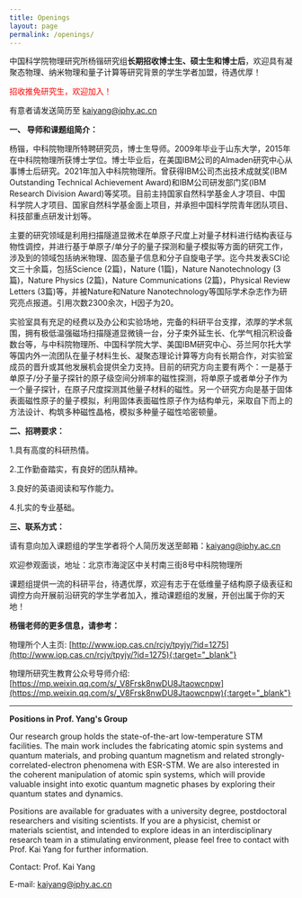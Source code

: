 ```yaml
---
title: Openings
layout: page
permalink: /openings/
---
```


中国科学院物理研究所杨锴研究组**长期招收博士生、硕士生和博士后**，欢迎具有凝聚态物理、纳米物理和量子计算等研究背景的学生学者加盟，待遇优厚！

<p style="color:red;">招收推免研究生，欢迎加入！</p>

有意者请发送简历至 kaiyang@iphy.ac.cn

**一、 导师和课题组简介：**

杨锴，中科院物理所特聘研究员，博士生导师。2009年毕业于山东大学，2015年在中科院物理所获博士学位。博士毕业后，在美国IBM公司的Almaden研究中心从事博士后研究。2021年加入中科院物理所。曾获得IBM公司杰出技术成就奖(IBM Outstanding Technical Achievement Award)和IBM公司研发部门奖(IBM Research Division Award)等奖项。目前主持国家自然科学基金人才项目、中国科学院人才项目、国家自然科学基金面上项目，并承担中国科学院青年团队项目、科技部重点研发计划等。

主要的研究领域是利用扫描隧道显微术在单原子尺度上对量子材料进行结构表征与物性调控，并进行基于单原子/单分子的量子探测和量子模拟等方面的研究工作，涉及到的领域包括纳米物理、固态量子信息和分子自旋电子学。迄今共发表SCI论文三十余篇，包括Science (2篇)，Nature (1篇)，Nature Nanotechnology (3篇)，Nature Physics (2篇)，Nature Communications (2篇)，Physical Review Letters (3篇)等，并被Nature和Nature Nanotechnology等国际学术杂志作为研究亮点报道。引用次数2300余次，H因子为20。

实验室具有充足的经费以及办公和实验场地，完备的科研平台支撑，浓厚的学术氛围，拥有极低温强磁场扫描隧道显微镜一台，分子束外延生长、化学气相沉积设备数台等，与中科院物理所、中国科学院大学、美国IBM研究中心、芬兰阿尔托大学等国内外一流团队在量子材料生长、凝聚态理论计算等方向有长期合作，对实验室成员的晋升或其他发展机会提供全力支持。目前的研究方向主要有两个：一是基于单原子/分子量子探针的原子级空间分辨率的磁性探测，将单原子或者单分子作为一个量子探针，在原子尺度探测其他量子材料的磁性。另一个研究方向是基于固体表面磁性原子的量子模拟，利用固体表面磁性原子作为结构单元，采取自下而上的方法设计、构筑多种磁性晶格，模拟多种量子磁性哈密顿量。

**二、招聘要求：**

1.具有高度的科研热情。

2.工作勤奋踏实，有良好的团队精神。

3.良好的英语阅读和写作能力。

4.扎实的专业基础。

**三、联系方式：**

请有意向加入课题组的学生学者将个人简历发送至邮箱：kaiyang@iphy.ac.cn 

欢迎参观面谈，地址：北京市海淀区中关村南三街8号中科院物理所

课题组提供一流的科研平台，待遇优厚，欢迎有志于在低维量子结构原子级表征和调控方向开展前沿研究的学生学者加入，推动课题组的发展，开创出属于你的天地！

**杨锴老师的更多信息，请参考：**

物理所个人主页: [http://www.iop.cas.cn/rcjy/tpyjy/?id=1275](http://www.iop.cas.cn/rcjy/tpyjy/?id=1275){:target="_blank"}

物理所研究生教育公众号导师介绍: [https://mp.weixin.qq.com/s/_V8Frsk8nwDU8Jtaowcnpw](https://mp.weixin.qq.com/s/_V8Frsk8nwDU8Jtaowcnpw){:target="_blank"}


---


**Positions in Prof. Yang's Group**

Our research group holds the state-of-the-art low-temperature STM facilities. The main work includes the fabricating atomic spin systems and quantum materials, and probing quantum magnetism and related strongly-correlated-electron phenomena with ESR-STM. We are also interested in the coherent manipulation of atomic spin systems, which will provide valuable insight into exotic quantum magnetic phases by exploring their quantum states and dynamics.

Positions are available for graduates with a university degree, postdoctoral researchers and visiting scientists. If you are a physicist, chemist or materials scientist, and intended to explore ideas in an interdisciplinary research team in a stimulating environment, please feel free to contact with Prof. Kai Yang for further information.

Contact: Prof. Kai Yang

E-mail: kaiyang@iphy.ac.cn
